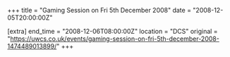 +++
title = "Gaming Session on Fri 5th December 2008"
date = "2008-12-05T20:00:00Z"

[extra]
end_time = "2008-12-06T08:00:00Z"
location = "DCS"
original = "https://uwcs.co.uk/events/gaming-session-on-fri-5th-december-2008-1474489013899/"
+++



